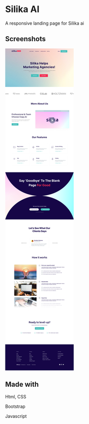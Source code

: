 # Silika AI

A responsive landing page for Silika ai

## Screenshots

![App Screenshot](./src/assets/deign/Silika%20Artificial%20Intelligence%20Landing%20Page%20Design.png)

## Made with

Html, CSS

Bootstrap

Javascript
